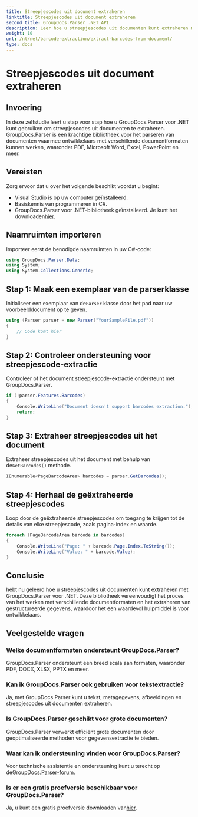 ```yaml
---
title: Streepjescodes uit document extraheren
linktitle: Streepjescodes uit document extraheren
second_title: GroupDocs.Parser .NET API
description: Leer hoe u streepjescodes uit documenten kunt extraheren met GroupDocs.Parser voor .NET. Verbeter moeiteloos uw documentverwerkingsmogelijkheden.
weight: 10
url: /nl/net/barcode-extraction/extract-barcodes-from-document/
type: docs
---
```

# Streepjescodes uit document extraheren

## Invoering
In deze zelfstudie leert u stap voor stap hoe u GroupDocs.Parser voor .NET kunt gebruiken om streepjescodes uit documenten te extraheren. GroupDocs.Parser is een krachtige bibliotheek voor het parseren van documenten waarmee ontwikkelaars met verschillende documentformaten kunnen werken, waaronder PDF, Microsoft Word, Excel, PowerPoint en meer.
## Vereisten
Zorg ervoor dat u over het volgende beschikt voordat u begint:
- Visual Studio is op uw computer geïnstalleerd.
- Basiskennis van programmeren in C#.
-  GroupDocs.Parser voor .NET-bibliotheek geïnstalleerd. Je kunt het downloaden[hier](https://releases.groupdocs.com/parser/net/).

## Naamruimten importeren
Importeer eerst de benodigde naamruimten in uw C#-code:
```csharp
using GroupDocs.Parser.Data;
using System;
using System.Collections.Generic;
```
## Stap 1: Maak een exemplaar van de parserklasse
 Initialiseer een exemplaar van de`Parser` klasse door het pad naar uw voorbeelddocument op te geven.
```csharp
using (Parser parser = new Parser("YourSampleFile.pdf"))
{
    // Code komt hier
}
```
## Stap 2: Controleer ondersteuning voor streepjescode-extractie
Controleer of het document streepjescode-extractie ondersteunt met GroupDocs.Parser.
```csharp
if (!parser.Features.Barcodes)
{
    Console.WriteLine("Document doesn't support barcodes extraction.");
    return;
}
```
## Stap 3: Extraheer streepjescodes uit het document
 Extraheer streepjescodes uit het document met behulp van de`GetBarcodes()` methode.
```csharp
IEnumerable<PageBarcodeArea> barcodes = parser.GetBarcodes();
```
## Stap 4: Herhaal de geëxtraheerde streepjescodes
Loop door de geëxtraheerde streepjescodes om toegang te krijgen tot de details van elke streepjescode, zoals pagina-index en waarde.
```csharp
foreach (PageBarcodeArea barcode in barcodes)
{
    Console.WriteLine("Page: " + barcode.Page.Index.ToString());
    Console.WriteLine("Value: " + barcode.Value);
}
```

## Conclusie
hebt nu geleerd hoe u streepjescodes uit documenten kunt extraheren met GroupDocs.Parser voor .NET. Deze bibliotheek vereenvoudigt het proces van het werken met verschillende documentformaten en het extraheren van gestructureerde gegevens, waardoor het een waardevol hulpmiddel is voor ontwikkelaars.

## Veelgestelde vragen
### Welke documentformaten ondersteunt GroupDocs.Parser?
GroupDocs.Parser ondersteunt een breed scala aan formaten, waaronder PDF, DOCX, XLSX, PPTX en meer.
### Kan ik GroupDocs.Parser ook gebruiken voor tekstextractie?
Ja, met GroupDocs.Parser kunt u tekst, metagegevens, afbeeldingen en streepjescodes uit documenten extraheren.
### Is GroupDocs.Parser geschikt voor grote documenten?
GroupDocs.Parser verwerkt efficiënt grote documenten door geoptimaliseerde methoden voor gegevensextractie te bieden.
### Waar kan ik ondersteuning vinden voor GroupDocs.Parser?
 Voor technische assistentie en ondersteuning kunt u terecht op de[GroupDocs.Parser-forum](https://forum.groupdocs.com/c/parser/17).
### Is er een gratis proefversie beschikbaar voor GroupDocs.Parser?
 Ja, u kunt een gratis proefversie downloaden van[hier](https://releases.groupdocs.com/).
